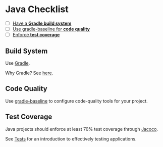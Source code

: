 # Java Checklist

- [ ] [Have a **Gradle build system**](#build-system)
- [ ] [Use gradle-baseline for **code quality**](#code-quality)
- [ ] [Enforce **test coverage**](#test-coverage)

## Build System

Use [Gradle](http://gradle.org/).

Why Gradle? See [here](http://gradle.org/whygradle-build-automation/).

## Code Quality

Use [gradle-baseline](https://github.com/palantir/gradle-baseline) to configure code-quality tools
for your project.

## Test Coverage

Java projects should enforce at least 70% test coverage through
[Jacoco](https://github.com/palantir/gradle-jacoco-coverage).

See [Tests](../testing-software/readme.md) for an introduction to
effectively testing applications.

